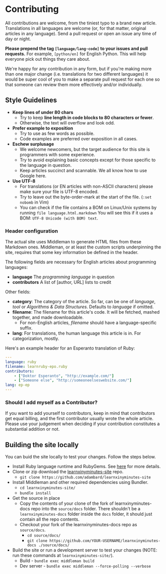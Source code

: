 # Contributing

All contributions are welcome, from the tiniest typo to a brand new article.
Translations in all languages are welcome (or, for that matter, original
articles in any language). Send a pull request or open an issue any time of day
or night.

**Please prepend the tag `[language/lang-code]` to your issues and pull
requests.** For example, `[python/en]` for English Python. This will help
everyone pick out things they care about.

We're happy for any contribution in any form, but if you're making more than one
major change (i.e. translations for two different languages) it would be super
cool of you to make a separate pull request for each one so that someone can
review them more effectively and/or individually.

## Style Guidelines

- **Keep lines of under 80 chars**
  + Try to keep **line length in code blocks to 80 characters or fewer**.
  + Otherwise, the text will overflow and look odd.
- **Prefer example to exposition**
  + Try to use as few words as possible.
  + Code examples are preferred over exposition in all cases.
- **Eschew surplusage**
  + We welcome newcomers, but the target audience for this site is programmers
    with some experience.
  + Try to avoid explaining basic concepts except for those specific to the
    language in question.
  + Keep articles succinct and scannable. We all know how to use Google here.
- **Use UTF-8**
  + For translations (or EN articles with non-ASCII characters) please make sure
    your file is UTF-8 encoded.
  + Try to leave out the byte-order-mark at the start of the file. (`:set nobomb`
    in Vim)
  + You can check if the file contains a BOM on Linux/Unix systems by running
    `file language.html.markdown`  You will see this if it uses a BOM:
	`UTF-8 Unicode (with BOM) text`.


### Header configuration

The actual site uses Middleman to generate HTML files from these Markdown ones.
Middleman, or at least the custom scripts underpinning the site, requires that
some key information be defined in the header.

The following fields are necessary for English articles about programming
languages:

- **language** The *programming language* in question
- **contributors** A list of [author, URL] lists to credit

Other fields:

- **category**: The category of the article. So far, can be one of *language*,
  *tool* or *Algorithms & Data Structures*. Defaults to *language* if omitted.
- **filename**: The filename for this article's code. It will be fetched, mashed
  together, and made downloadable.
    + For non-English articles, *filename* should   have a language-specific 
      suffix.
- **lang**: For translations, the human language this article is in. For
  categorization, mostly.

Here's an example header for an Esperanto translation of Ruby:

```yaml
---
language: ruby
filename: learnruby-epo.ruby
contributors:
    - ["Doktor Esperanto", "http://example.com/"]
    - ["Someone else", "http://someoneelseswebsite.com/"]
lang: ep-ep
---
```

### Should I add myself as a Contributor?

If you want to add yourself to contributors, keep in mind that contributors get
equal billing, and the first contributor usually wrote the whole article. Please
use your judgement when deciding if your contribution constitutes a substantial
addition or not.

## Building the site locally

You can buid the site locally to test your changes. Follow the steps below.

* Install Ruby language runtime and RubyGems. See [here](https://middlemanapp.com/basics/install/) for more details.
* Clone or zip download the [learnxinyminutes-site](https://github.com/adambard/learnxinyminutes-site) repo.
	* `git clone https://github.com/adambard/learnxinyminutes-site`
* Install Middleman and other required dependencies using Bundler.
	* `cd learnxinyminutes-site/`
	* `bundle install`
* Get the source in place
	* Copy the contents of your clone of the fork of learnxinyminutes-docs repo
	into the `source/docs` folder. There shouldn't be a `learnxinyminutes-docs`
	folder inside the `docs` folder, it should just contain all the repo
	contents.
	* Checkout your fork of the learnxinyminutes-docs repo as `source/docs`.
		* `cd source/docs/`
		* `git clone https://github.com/YOUR-USERNAME/learnxinyminutes-docs ./source/docs/`
* Build the site or run a development server to test your changes (NOTE: run
these commands at `learnxinyminutes-site/`).
	* Build - `bundle exec middleman build`
	* Dev server - `bundle exec middleman --force-polling --verbose`
